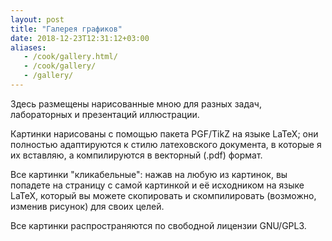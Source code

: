 ```yaml
---
layout: post
title: "Галерея графиков"
date: 2018-12-23T12:31:12+03:00
aliases: 
   - /cook/gallery.html/
   - /cook/gallery/
   - /gallery/
---
```


 
Здесь размещены нарисованные мною для разных задач, лабораторных и презентаций иллюстрации.

Картинки нарисованы с помощью пакета PGF/TikZ на языке LaTeX; они полностью адаптируются к стилю латеховского документа, в которые я их вставляю, а компилируются в векторный (.pdf) формат. 

Все картинки "кликабельные": нажав на любую из картинок, вы попадете на страницу с самой картинкой и её исходником на языке LaTeX, который вы можете скопировать и скомпилировать (возможно, изменив рисунок) для своих целей.

Все картинки распространяются по свободной лицензии GNU/GPL3.
<!--more-->

<a class="imag" href="/cook/gallery/tikzpict_1886b2fa440b3104e1ed2dc4808e4d24.html"><img src="/cook/gallery/tikzpict_1886b2fa440b3104e1ed2dc4808e4d24.pdf.jpg" alt=""></a>
<a class="imag" href="/cook/gallery/tikzpict_21b80a720b32318c1ec3e3e6b03a0c6b.html"><img src="/cook/gallery/tikzpict_21b80a720b32318c1ec3e3e6b03a0c6b.pdf.jpg" alt=""></a>
<a class="imag" href="/cook/gallery/tikzpict_385c9677cc30090dce73e92cf15e686f.html"><img src="/cook/gallery/tikzpict_385c9677cc30090dce73e92cf15e686f.pdf.jpg" alt=""></a>
<a class="imag" href="/cook/gallery/tikzpict_39c5cae5929171140a0f0fbc3e77174b.html"><img src="/cook/gallery/tikzpict_39c5cae5929171140a0f0fbc3e77174b.pdf.jpg" alt=""></a>
<a class="imag" href="/cook/gallery/tikzpict_3a23b921ddeab91acb9591b4870971b5.html"><img src="/cook/gallery/tikzpict_3a23b921ddeab91acb9591b4870971b5.pdf.jpg" alt=""></a>
<a class="imag" href="/cook/gallery/tikzpict_40dd93965962da070055f1882509ad36.html"><img src="/cook/gallery/tikzpict_40dd93965962da070055f1882509ad36.pdf.jpg" alt=""></a>
<a class="imag" href="/cook/gallery/tikzpict_43119a55c1cd34c3826b740911dc24b2.html"><img src="/cook/gallery/tikzpict_43119a55c1cd34c3826b740911dc24b2.pdf.jpg" alt=""></a>
<a class="imag" href="/cook/gallery/tikzpict_47488f6e1662d53d1fd0b56a0fdb8c80.html"><img src="/cook/gallery/tikzpict_47488f6e1662d53d1fd0b56a0fdb8c80.pdf.jpg" alt=""></a>
<a class="imag" href="/cook/gallery/tikzpict_5771b4e0619c1e603ad266f65caf7801.html"><img src="/cook/gallery/tikzpict_5771b4e0619c1e603ad266f65caf7801.pdf.jpg" alt=""></a>
<a class="imag" href="/cook/gallery/tikzpict_5845947e600c2cf7d80a864445869b34.html"><img src="/cook/gallery/tikzpict_5845947e600c2cf7d80a864445869b34.pdf.jpg" alt=""></a>
<a class="imag" href="/cook/gallery/tikzpict_59874de63f42d70a120443b2a14e724c.html"><img src="/cook/gallery/tikzpict_59874de63f42d70a120443b2a14e724c.pdf.jpg" alt=""></a>
<a class="imag" href="/cook/gallery/tikzpict_6898e20ace83e782b0455523ca561627.html"><img src="/cook/gallery/tikzpict_6898e20ace83e782b0455523ca561627.pdf.jpg" alt=""></a>
<a class="imag" href="/cook/gallery/tikzpict_74135c845602d360a6f6e3ded169806b.html"><img src="/cook/gallery/tikzpict_74135c845602d360a6f6e3ded169806b.pdf.jpg" alt=""></a>
<a class="imag" href="/cook/gallery/tikzpict_8dde484bb03e2b7622644f84c742d3b2.html"><img src="/cook/gallery/tikzpict_8dde484bb03e2b7622644f84c742d3b2.pdf.jpg" alt=""></a>
<a class="imag" href="/cook/gallery/tikzpict_a080d120cb4001731aa3edce487d3ebb.html"><img src="/cook/gallery/tikzpict_a080d120cb4001731aa3edce487d3ebb.pdf.jpg" alt=""></a>
<a class="imag" href="/cook/gallery/tikzpict_a92d24ec3cdeb58bf5b268895b375a1a.html"><img src="/cook/gallery/tikzpict_a92d24ec3cdeb58bf5b268895b375a1a.pdf.jpg" alt=""></a>
<a class="imag" href="/cook/gallery/tikzpict_aadcbb54750e6fbda6d7878c76dcc685.html"><img src="/cook/gallery/tikzpict_aadcbb54750e6fbda6d7878c76dcc685.pdf.jpg" alt=""></a>
<a class="imag" href="/cook/gallery/tikzpict_b056f5f8189d1462a8af9e047de19e03.html"><img src="/cook/gallery/tikzpict_b056f5f8189d1462a8af9e047de19e03.pdf.jpg" alt=""></a>
<a class="imag" href="/cook/gallery/tikzpict_b26d1c5772c3d9deaf12c0a78b9d29d0.html"><img src="/cook/gallery/tikzpict_b26d1c5772c3d9deaf12c0a78b9d29d0.pdf.jpg" alt=""></a>
<a class="imag" href="/cook/gallery/tikzpict_c1f77bd3799a9fb615ca406b5f5cdffe.html"><img src="/cook/gallery/tikzpict_c1f77bd3799a9fb615ca406b5f5cdffe.pdf.jpg" alt=""></a>
<a class="imag" href="/cook/gallery/tikzpict_ccea85df9d855199909e36fbf62e1b09.html"><img src="/cook/gallery/tikzpict_ccea85df9d855199909e36fbf62e1b09.pdf.jpg" alt=""></a>
<a class="imag" href="/cook/gallery/tikzpict_f1c1447f755eeda702fd6871d88acfbf.html"><img src="/cook/gallery/tikzpict_f1c1447f755eeda702fd6871d88acfbf.pdf.jpg" alt=""></a>
<a class="imag" href="/cook/gallery/tikzpicture_00701825e5518a065b93a26333f2a2bd.html"><img src="/cook/gallery/tikzpicture_00701825e5518a065b93a26333f2a2bd.pdf.jpg" alt=""></a>
<a class="imag" href="/cook/gallery/tikzpicture_018e1a6c5cff8a5e04efee49583181db.html"><img src="/cook/gallery/tikzpicture_018e1a6c5cff8a5e04efee49583181db.pdf.jpg" alt=""></a>
<a class="imag" href="/cook/gallery/tikzpicture_01ac14d940c4cf18d44265c36b2f97ef.html"><img src="/cook/gallery/tikzpicture_01ac14d940c4cf18d44265c36b2f97ef.pdf.jpg" alt=""></a>
<a class="imag" href="/cook/gallery/tikzpicture_0a0b178b8956ef1836947b9b06291113.html"><img src="/cook/gallery/tikzpicture_0a0b178b8956ef1836947b9b06291113.pdf.jpg" alt=""></a>
<a class="imag" href="/cook/gallery/tikzpicture_0b13be4e8715db378383b39398a49b32.html"><img src="/cook/gallery/tikzpicture_0b13be4e8715db378383b39398a49b32.pdf.jpg" alt=""></a>
<a class="imag" href="/cook/gallery/tikzpicture_178a4d167043eaad72aacc324d22e369.html"><img src="/cook/gallery/tikzpicture_178a4d167043eaad72aacc324d22e369.pdf.jpg" alt=""></a>
<a class="imag" href="/cook/gallery/tikzpicture_19a31db1cc47b0ccf09e943da85b684f.html"><img src="/cook/gallery/tikzpicture_19a31db1cc47b0ccf09e943da85b684f.pdf.jpg" alt=""></a>
<!-- <a class="imag" href="/cook/gallery/tikzpicture_1a7e4c198761d25cdac23f57a9873178.html"><img src="/cook/gallery/tikzpicture_1a7e4c198761d25cdac23f57a9873178.pdf.jpg" alt=""></a> -->
<a class="imag" href="/cook/gallery/tikzpicture_1d7bb75988e6bd8a0f6bcfa816562687.html"><img src="/cook/gallery/tikzpicture_1d7bb75988e6bd8a0f6bcfa816562687.pdf.jpg" alt=""></a>
<a class="imag" href="/cook/gallery/tikzpicture_1e9ce1c564f91a4855080ecfdfbdd1fd.html"><img src="/cook/gallery/tikzpicture_1e9ce1c564f91a4855080ecfdfbdd1fd.pdf.jpg" alt=""></a>
<a class="imag" href="/cook/gallery/tikzpicture_220a2065d4238d0cf79d0108dea11cb4.html"><img src="/cook/gallery/tikzpicture_220a2065d4238d0cf79d0108dea11cb4.pdf.jpg" alt=""></a>
<a class="imag" href="/cook/gallery/tikzpicture_26245c32f2e768c8ccfbabd80f32ed26.html"><img src="/cook/gallery/tikzpicture_26245c32f2e768c8ccfbabd80f32ed26.pdf.jpg" alt=""></a>
<a class="imag" href="/cook/gallery/tikzpicture_283e9fa567b473e264a2d0129817abe9.html"><img src="/cook/gallery/tikzpicture_283e9fa567b473e264a2d0129817abe9.pdf.jpg" alt=""></a>
<a class="imag" href="/cook/gallery/tikzpicture_28fd5a2ae2138fac1713bc85df36cfb5.html"><img src="/cook/gallery/tikzpicture_28fd5a2ae2138fac1713bc85df36cfb5.pdf.jpg" alt=""></a>
<a class="imag" href="/cook/gallery/tikzpicture_29fa2e370310ffb9f24de2b795353964.html"><img src="/cook/gallery/tikzpicture_29fa2e370310ffb9f24de2b795353964.pdf.jpg" alt=""></a>
<a class="imag" href="/cook/gallery/tikzpicture_2b6a37bee94251366d712224564f1a6b.html"><img src="/cook/gallery/tikzpicture_2b6a37bee94251366d712224564f1a6b.pdf.jpg" alt=""></a>
<a class="imag" href="/cook/gallery/tikzpicture_2e554fdf03672826b0156a1b26d593c6.html"><img src="/cook/gallery/tikzpicture_2e554fdf03672826b0156a1b26d593c6.pdf.jpg" alt=""></a>
<a class="imag" href="/cook/gallery/tikzpicture_36edc493fc4cb9426153e484772495c0.html"><img src="/cook/gallery/tikzpicture_36edc493fc4cb9426153e484772495c0.pdf.jpg" alt=""></a>
<a class="imag" href="/cook/gallery/tikzpicture_379d36fa016363eb94f25e55aba1b7bb.html"><img src="/cook/gallery/tikzpicture_379d36fa016363eb94f25e55aba1b7bb.pdf.jpg" alt=""></a>
<a class="imag" href="/cook/gallery/tikzpicture_39c906cdc803579398465d9c6a364c96.html"><img src="/cook/gallery/tikzpicture_39c906cdc803579398465d9c6a364c96.pdf.jpg" alt=""></a>
<a class="imag" href="/cook/gallery/tikzpicture_3d9746d60402a478c68b1bde07c10f5d.html"><img src="/cook/gallery/tikzpicture_3d9746d60402a478c68b1bde07c10f5d.pdf.jpg" alt=""></a>
<a class="imag" href="/cook/gallery/tikzpicture_3da8b9b870b963f0b12178d358336f5f.html"><img src="/cook/gallery/tikzpicture_3da8b9b870b963f0b12178d358336f5f.pdf.jpg" alt=""></a>
<a class="imag" href="/cook/gallery/tikzpicture_3ea0359e2c6f1d59021ae960331e4d11.html"><img src="/cook/gallery/tikzpicture_3ea0359e2c6f1d59021ae960331e4d11.pdf.jpg" alt=""></a>
<a class="imag" href="/cook/gallery/tikzpicture_44a19a9e8e1460d796385c679c85fbb1.html"><img src="/cook/gallery/tikzpicture_44a19a9e8e1460d796385c679c85fbb1.pdf.jpg" alt=""></a>
<a class="imag" href="/cook/gallery/tikzpicture_47aff02a08362232a2531b440aa23ffe.html"><img src="/cook/gallery/tikzpicture_47aff02a08362232a2531b440aa23ffe.pdf.jpg" alt=""></a>
<a class="imag" href="/cook/gallery/tikzpicture_493a7292d8c2f4b063d006bc907c4acb.html"><img src="/cook/gallery/tikzpicture_493a7292d8c2f4b063d006bc907c4acb.pdf.jpg" alt=""></a>
<a class="imag" href="/cook/gallery/tikzpicture_4a31524ebc6ae863032ea2318873f097.html"><img src="/cook/gallery/tikzpicture_4a31524ebc6ae863032ea2318873f097.pdf.jpg" alt=""></a>
<a class="imag" href="/cook/gallery/tikzpicture_4b703b20258cec421b6e242821ca7ca7.html"><img src="/cook/gallery/tikzpicture_4b703b20258cec421b6e242821ca7ca7.pdf.jpg" alt=""></a>
<a class="imag" href="/cook/gallery/tikzpicture_5bea1efc98f128b6f80820999ca30a6c.html"><img src="/cook/gallery/tikzpicture_5bea1efc98f128b6f80820999ca30a6c.pdf.jpg" alt=""></a>
<a class="imag" href="/cook/gallery/tikzpicture_5df1c68da7da63fdb8f40e5ef5a34e1f.html"><img src="/cook/gallery/tikzpicture_5df1c68da7da63fdb8f40e5ef5a34e1f.pdf.jpg" alt=""></a>
<a class="imag" href="/cook/gallery/tikzpicture_61335de9237b7d60a6bb94aa8f380276.html"><img src="/cook/gallery/tikzpicture_61335de9237b7d60a6bb94aa8f380276.pdf.jpg" alt=""></a>
<a class="imag" href="/cook/gallery/tikzpicture_64cde4d9fc6007a37177f7b25b78d010.html"><img src="/cook/gallery/tikzpicture_64cde4d9fc6007a37177f7b25b78d010.pdf.jpg" alt=""></a>
<a class="imag" href="/cook/gallery/tikzpicture_68e60be1ac4a0b641b9a101dd3f6c02e.html"><img src="/cook/gallery/tikzpicture_68e60be1ac4a0b641b9a101dd3f6c02e.pdf.jpg" alt=""></a>
<a class="imag" href="/cook/gallery/tikzpicture_6d8df87b606ebf5e503454e378a76395.html"><img src="/cook/gallery/tikzpicture_6d8df87b606ebf5e503454e378a76395.pdf.jpg" alt=""></a>
<a class="imag" href="/cook/gallery/tikzpicture_6db2df06990962d3386aa77a474dba63.html"><img src="/cook/gallery/tikzpicture_6db2df06990962d3386aa77a474dba63.pdf.jpg" alt=""></a>
<a class="imag" href="/cook/gallery/tikzpicture_70edc45308a125aef04abc79f496e53b.html"><img src="/cook/gallery/tikzpicture_70edc45308a125aef04abc79f496e53b.pdf.jpg" alt=""></a>
<a class="imag" href="/cook/gallery/tikzpicture_71023d8580c4531be9666eaaa37148a9.html"><img src="/cook/gallery/tikzpicture_71023d8580c4531be9666eaaa37148a9.pdf.jpg" alt=""></a>
<a class="imag" href="/cook/gallery/tikzpicture_74bcdd4ddb7b853839ee34f3fdd760a4.html"><img src="/cook/gallery/tikzpicture_74bcdd4ddb7b853839ee34f3fdd760a4.pdf.jpg" alt=""></a>
<a class="imag" href="/cook/gallery/tikzpicture_7a1f21f9db98e36bfccffc4a41d6cd47.html"><img src="/cook/gallery/tikzpicture_7a1f21f9db98e36bfccffc4a41d6cd47.pdf.jpg" alt=""></a>
<a class="imag" href="/cook/gallery/tikzpicture_81a7f1aa0af6513259e7b7314fdf73ce.html"><img src="/cook/gallery/tikzpicture_81a7f1aa0af6513259e7b7314fdf73ce.pdf.jpg" alt=""></a>
<a class="imag" href="/cook/gallery/tikzpicture_81bc83708b6b611ad41d0f71c03ec67f.html"><img src="/cook/gallery/tikzpicture_81bc83708b6b611ad41d0f71c03ec67f.pdf.jpg" alt=""></a>
<a class="imag" href="/cook/gallery/tikzpicture_8894c955d6a9463132706939a3b56633.html"><img src="/cook/gallery/tikzpicture_8894c955d6a9463132706939a3b56633.pdf.jpg" alt=""></a>
<a class="imag" href="/cook/gallery/tikzpicture_88af2314982f609eabfecd73c6b34716.html"><img src="/cook/gallery/tikzpicture_88af2314982f609eabfecd73c6b34716.pdf.jpg" alt=""></a>
<a class="imag" href="/cook/gallery/tikzpicture_8a3f2c65deb369fcd4d42de6ebc877aa.html"><img src="/cook/gallery/tikzpicture_8a3f2c65deb369fcd4d42de6ebc877aa.pdf.jpg" alt=""></a>
<a class="imag" href="/cook/gallery/tikzpicture_8b660f8b9295a0eb0b6f8688f6a70698.html"><img src="/cook/gallery/tikzpicture_8b660f8b9295a0eb0b6f8688f6a70698.pdf.jpg" alt=""></a>
<a class="imag" href="/cook/gallery/tikzpicture_8e5bf23930348a179b322a890a918e06.html"><img src="/cook/gallery/tikzpicture_8e5bf23930348a179b322a890a918e06.pdf.jpg" alt=""></a>
<a class="imag" href="/cook/gallery/tikzpicture_918a5448683c165636b63f8867ff8f65.html"><img src="/cook/gallery/tikzpicture_918a5448683c165636b63f8867ff8f65.pdf.jpg" alt=""></a>
<a class="imag" href="/cook/gallery/tikzpicture_91f8653dd3b3b317c120923b7bf51f2a.html"><img src="/cook/gallery/tikzpicture_91f8653dd3b3b317c120923b7bf51f2a.pdf.jpg" alt=""></a>
<a class="imag" href="/cook/gallery/tikzpicture_92327b1f04223a30169a950b366a13f9.html"><img src="/cook/gallery/tikzpicture_92327b1f04223a30169a950b366a13f9.pdf.jpg" alt=""></a>
<a class="imag" href="/cook/gallery/tikzpicture_940ed8e774c45eca600dd25c720d838b.html"><img src="/cook/gallery/tikzpicture_940ed8e774c45eca600dd25c720d838b.pdf.jpg" alt=""></a>
<a class="imag" href="/cook/gallery/tikzpicture_9a0faa435046cf2cd34f1fb2b38a7150.html"><img src="/cook/gallery/tikzpicture_9a0faa435046cf2cd34f1fb2b38a7150.pdf.jpg" alt=""></a>
<a class="imag" href="/cook/gallery/tikzpicture_9aaad8a23cff26a8b6be9b6c61d7bdce.html"><img src="/cook/gallery/tikzpicture_9aaad8a23cff26a8b6be9b6c61d7bdce.pdf.jpg" alt=""></a>
<a class="imag" href="/cook/gallery/tikzpicture_9b2ac3c28b83ee02979e696f8a4571fe.html"><img src="/cook/gallery/tikzpicture_9b2ac3c28b83ee02979e696f8a4571fe.pdf.jpg" alt=""></a>
<a class="imag" href="/cook/gallery/tikzpicture_9e2045409fc7306003a5fa5aeb9d2eee.html"><img src="/cook/gallery/tikzpicture_9e2045409fc7306003a5fa5aeb9d2eee.pdf.jpg" alt=""></a>
<a class="imag" href="/cook/gallery/tikzpicture_aba0f4aaa1dd49cffc5f8a107b360566.html"><img src="/cook/gallery/tikzpicture_aba0f4aaa1dd49cffc5f8a107b360566.pdf.jpg" alt=""></a>
<a class="imag" href="/cook/gallery/tikzpicture_ae151cd0b76c6bd3b7180e73c82bc44b.html"><img src="/cook/gallery/tikzpicture_ae151cd0b76c6bd3b7180e73c82bc44b.pdf.jpg" alt=""></a>
<a class="imag" href="/cook/gallery/tikzpicture_af04e9bb9583be38fd9aad1a24c90c75.html"><img src="/cook/gallery/tikzpicture_af04e9bb9583be38fd9aad1a24c90c75.pdf.jpg" alt=""></a>
<a class="imag" href="/cook/gallery/tikzpicture_b3114ba35c49632050d199ecc46ef3cb.html"><img src="/cook/gallery/tikzpicture_b3114ba35c49632050d199ecc46ef3cb.pdf.jpg" alt=""></a>
<a class="imag" href="/cook/gallery/tikzpicture_b5e2b09a9ecfd474ae02294aeb747ca3.html"><img src="/cook/gallery/tikzpicture_b5e2b09a9ecfd474ae02294aeb747ca3.pdf.jpg" alt=""></a>
<a class="imag" href="/cook/gallery/tikzpicture_b790dfab507bb1badf1a8fbe53e082f6.html"><img src="/cook/gallery/tikzpicture_b790dfab507bb1badf1a8fbe53e082f6.pdf.jpg" alt=""></a>
<a class="imag" href="/cook/gallery/tikzpicture_be01e717192dd180508e50d58e8eccde.html"><img src="/cook/gallery/tikzpicture_be01e717192dd180508e50d58e8eccde.pdf.jpg" alt=""></a>
<!-- <a class="imag" href="/cook/gallery/tikzpicture_be2643764f5c5334f9a9600eb4b4cbab.html"><img src="/cook/gallery/tikzpicture_be2643764f5c5334f9a9600eb4b4cbab.pdf.jpg" alt=""></a> -->
<a class="imag" href="/cook/gallery/tikzpicture_c17855bbe947135a730a6ad741a5ec11.html"><img src="/cook/gallery/tikzpicture_c17855bbe947135a730a6ad741a5ec11.pdf.jpg" alt=""></a>
<a class="imag" href="/cook/gallery/tikzpicture_c5d6e40173f24e9058f14be8a1b2df6c.html"><img src="/cook/gallery/tikzpicture_c5d6e40173f24e9058f14be8a1b2df6c.pdf.jpg" alt=""></a>
<a class="imag" href="/cook/gallery/tikzpicture_c6a864040f033990bf88136fe344b737.html"><img src="/cook/gallery/tikzpicture_c6a864040f033990bf88136fe344b737.pdf.jpg" alt=""></a>
<a class="imag" href="/cook/gallery/tikzpicture_c9dabb90d2362df2ae44debebd90ea21.html"><img src="/cook/gallery/tikzpicture_c9dabb90d2362df2ae44debebd90ea21.pdf.jpg" alt=""></a>
<a class="imag" href="/cook/gallery/tikzpicture_ceb4e6247e97f630361f24bd8d40d5bb.html"><img src="/cook/gallery/tikzpicture_ceb4e6247e97f630361f24bd8d40d5bb.pdf.jpg" alt=""></a>
<a class="imag" href="/cook/gallery/tikzpicture_dd72534a48b01b766e8695f208caf969.html"><img src="/cook/gallery/tikzpicture_dd72534a48b01b766e8695f208caf969.pdf.jpg" alt=""></a>
<a class="imag" href="/cook/gallery/tikzpicture_df83a36a9dcab0104dcec27c200de676.html"><img src="/cook/gallery/tikzpicture_df83a36a9dcab0104dcec27c200de676.pdf.jpg" alt=""></a>
<a class="imag" href="/cook/gallery/tikzpicture_eaa49c074578c440c8fc883c74e85f0a.html"><img src="/cook/gallery/tikzpicture_eaa49c074578c440c8fc883c74e85f0a.pdf.jpg" alt=""></a>
<!-- <a class="imag" href="/cook/gallery/tikzpicture_f89dc1c5657b155b837927794f4463bf.html"><img src="/cook/gallery/tikzpicture_f89dc1c5657b155b837927794f4463bf.pdf.jpg" alt=""></a> -->
<a class="imag" href="/cook/gallery/tikzpicture_f8c219177d69e94ec2bc115d953c5d8c.html"><img src="/cook/gallery/tikzpicture_f8c219177d69e94ec2bc115d953c5d8c.pdf.jpg" alt=""></a>

<a class="imag" href="/cook/gallery/tikzpicture_43ea12194f3caf9950ad08f0143f07f2.html"><img src="/cook/gallery/tikzpicture_43ea12194f3caf9950ad08f0143f07f2.pdf.jpg" alt=""></a>
<a class="imag" href="/cook/gallery/tikzpicture_f4600d60209647353b8686f49125a1b2.html"><img src="/cook/gallery/tikzpicture_f4600d60209647353b8686f49125a1b2.pdf.jpg" alt=""></a>
<a class="imag" href="/cook/gallery/tikzpicture_b7cedf5d17b5eadbac9a51dfbdec1ba1.html"><img src="/cook/gallery/tikzpicture_b7cedf5d17b5eadbac9a51dfbdec1ba1.pdf.jpg" alt=""></a>
<a class="imag" href="/cook/gallery/tikzpicture_5d3f74626f94f3e93a3f20296241b14a.html"><img src="/cook/gallery/tikzpicture_5d3f74626f94f3e93a3f20296241b14a.pdf.jpg" alt=""></a>
<a class="imag" href="/cook/gallery/tikzpicture_0d269b0dd6b9cf10e223903bfa3f6c6a.html"><img src="/cook/gallery/tikzpicture_0d269b0dd6b9cf10e223903bfa3f6c6a.pdf.jpg" alt=""></a>